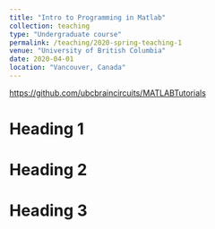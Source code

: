```yaml
---
title: "Intro to Programming in Matlab"
collection: teaching
type: "Undergraduate course"
permalink: /teaching/2020-spring-teaching-1
venue: "University of British Columbia"
date: 2020-04-01
location: "Vancouver, Canada"
---
```


https://github.com/ubcbraincircuits/MATLABTutorials

Heading 1
======

Heading 2
======

Heading 3
======
